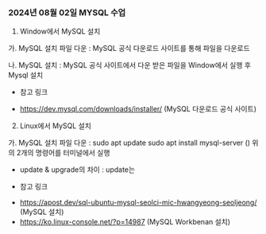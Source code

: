 ### 2024년 08월 02일 MYSQL 수업

1. Window에서 MySQL 설치

가. MySQL 설치 파일 다운
: MySQL 공식 다운로드 사이트를 통해 파일을 다운로드

나. MySQL 설치
: MySQL 공식 사이트에서 다운 받은 파일을 Window에서 실행 후 Mysql 설치

* 참고 링크
- https://dev.mysql.com/downloads/installer/ (MySQL 다운로드 공식 사이트)

2. Linux에서 MySQL 설치

가. MySQL 설치 파일 다운
: sudo apt update
  sudo apt install mysql-server ()
  위의 2개의 명령어를 터미널에서 실행

+ update & upgrade의 차이
: update는 

* 참고 링크
- https://apost.dev/sql-ubuntu-mysql-seolci-mic-hwangyeong-seoljeong/ (MySQL 설치)
- https://ko.linux-console.net/?p=14987 (MySQL Workbenan 설치)




